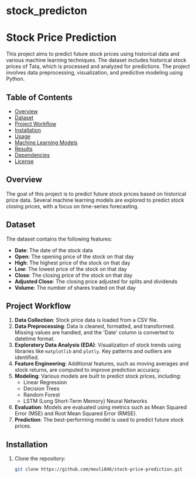 # stock_predicton
# Stock Price Prediction

This project aims to predict future stock prices using historical data and various machine learning techniques. The dataset includes historical stock prices of Tata, which is processed and analyzed for predictions. The project involves data preprocessing, visualization, and predictive modeling using Python.

## Table of Contents
- [Overview](#overview)
- [Dataset](#dataset)
- [Project Workflow](#project-workflow)
- [Installation](#installation)
- [Usage](#usage)
- [Machine Learning Models](#machine-learning-models)
- [Results](#results)
- [Dependencies](#dependencies)
- [License](#license)

## Overview
The goal of this project is to predict future stock prices based on historical price data. Several machine learning models are explored to predict stock closing prices, with a focus on time-series forecasting.

## Dataset
The dataset contains the following features:
- **Date**: The date of the stock data
- **Open**: The opening price of the stock on that day
- **High**: The highest price of the stock on that day
- **Low**: The lowest price of the stock on that day
- **Close**: The closing price of the stock on that day
- **Adjusted Close**: The closing price adjusted for splits and dividends
- **Volume**: The number of shares traded on that day

## Project Workflow
1. **Data Collection**: Stock price data is loaded from a CSV file.
2. **Data Preprocessing**: Data is cleaned, formatted, and transformed. Missing values are handled, and the 'Date' column is converted to datetime format.
3. **Exploratory Data Analysis (EDA)**: Visualization of stock trends using libraries like `matplotlib` and `plotly`. Key patterns and outliers are identified.
4. **Feature Engineering**: Additional features, such as moving averages and stock returns, are computed to improve prediction accuracy.
5. **Modeling**: Various models are built to predict stock prices, including:
   - Linear Regression
   - Decision Trees
   - Random Forest
   - LSTM (Long Short-Term Memory) Neural Networks
6. **Evaluation**: Models are evaluated using metrics such as Mean Squared Error (MSE) and Root Mean Squared Error (RMSE).
7. **Prediction**: The best-performing model is used to predict future stock prices.

## Installation

1. Clone the repository:
   ```bash
   git clone https://github.com/mouli846/stock-price-prediction.git
